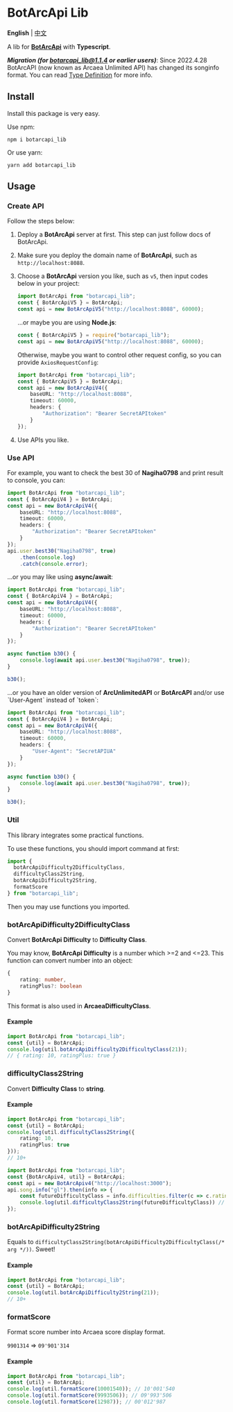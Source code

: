 # BotArcApi Lib

**English** | [中文](./README_ZH.md)

A lib for **[BotArcApi](https://github.com/TheSnowfield/BotArcAPI)** with **Typescript**.

***Migration (for botarcapi_lib@1.1.4 or earlier users)***: Since 2022.4.28 BotArcAPI (now known as Arcaea Unlimited API) has changed its songinfo format. You can read [Type Definition](./src/types.ts) for more info.

## Install

Install this package is very easy.

Use npm:
```
npm i botarcapi_lib
```

Or use yarn:
```
yarn add botarcapi_lib
```

## Usage

### Create API

Follow the steps below:

1. Deploy a **BotArcApi** server at first.
   This step can just follow docs of BotArcApi.

2. Make sure you deploy the domain name of **BotArcApi**, such as `http://localhost:8088`.

3. Choose a **BotArcApi** version you like, such as `v5`, then input codes below in your project:
   ```typescript
   import BotArcApi from "botarcapi_lib";
   const { BotArcApiV5 } = BotArcApi;
   const api = new BotArcApiV5("http://localhost:8088", 60000);
   ```
   
   ...or maybe you are using **Node.js**:
   
   ```javascript
   const { BotArcApiV5 } = require("botarcapi_lib");
   const api = new BotArcApiV5("http://localhost:8088", 60000);
   ```
   
   Otherwise, maybe you want to control other request config, so you can provide `AxiosRequestConfig`:

   ```typescript
   import BotArcApi from "botarcapi_lib";
   const { BotArcApiV5 } = BotArcApi;
   const api = new BotArcApiV4({
       baseURL: "http://localhost:8088",
       timeout: 60000,
       headers: {
           "Authorization": "Bearer SecretAPItoken"
       }
   });
   ```

4. Use APIs you like.

### Use API

For example, you want to check the best 30 of **Nagiha0798** and print result to console, you can:

```typescript
import BotArcApi from "botarcapi_lib";
const { BotArcApiV4 } = BotArcApi;
const api = new BotArcApiV4({
    baseURL: "http://localhost:8088",
    timeout: 60000,
    headers: {
        "Authorization": "Bearer SecretAPItoken"
    }
});
api.user.best30("Nagiha0798", true)
    .then(console.log)
    .catch(console.error);
```

...or you may like using **async/await**:

```typescript
import BotArcApi from "botarcapi_lib";
const { BotArcApiV4 } = BotArcApi;
const api = new BotArcApiV4({
    baseURL: "http://localhost:8088",
    timeout: 60000,
    headers: {
        "Authorization": "Bearer SecretAPItoken"
    }
});

async function b30() {
    console.log(await api.user.best30("Nagiha0798", true));
}

b30();
```

...or you have an older version of **ArcUnlimitedAPI** or **BotArcAPI** and/or use ˋUser-Agentˋ instead of ˋtokenˋ:

```typescript
import BotArcApi from "botarcapi_lib";
const { BotArcApiV4 } = BotArcApi;
const api = new BotArcApiV4({
    baseURL: "http://localhost:8088",
    timeout: 60000,
    headers: {
        "User-Agent": "SecretAPIUA"
    }
});

async function b30() {
    console.log(await api.user.best30("Nagiha0798", true));
}

b30();
```

### Util

This library integrates some practical functions.

To use these functions, you should import command at first:

```typescript
import {
  botArcApiDifficulty2DifficultyClass,
  difficultyClass2String,
  botArcApiDifficulty2String,
  formatScore
} from "botarcapi_lib";
```

Then you may use functions you imported.

### botArcApiDifficulty2DifficultyClass

Convert **BotArcApi Difficulty** to **Difficulty Class**.

You may know, **BotArcApi Difficulty** is a number which >=2 and <=23. This function can convert number into an object:

```typescript
{
    rating: number,
    ratingPlus?: boolean
}
```

This format is also used in **ArcaeaDifficultyClass**.

#### Example

```typescript
import BotArcApi from "botarcapi_lib";
const {util} = BotArcApi;
console.log(util.botArcApiDifficulty2DifficultyClass(21));
// { rating: 10, ratingPlus: true }
```

### difficultyClass2String

Convert **Difficulty Class** to **string**.

#### Example

```typescript
import BotArcApi from "botarcapi_lib";
const {util} = BotArcApi;
console.log(util.difficultyClass2String({
    rating: 10,
    ratingPlus: true
}));
// 10+
```

```typescript
import BotArcApi from "botarcapi_lib";
const {BotArcApiv4, util} = BotArcApi;
const api = new BotArcApiv4("http://localhost:3000");
api.song.info("gl").then(info => {
    const futureDifficultyClass = info.difficulties.filter(c => c.ratingClass === 2)[0]
    console.log(util.difficultyClass2String(futureDifficultyClass)) // 11
});
```

### botArcApiDifficulty2String

Equals to `difficultyClass2String(botArcApiDifficulty2DifficultyClass(/* arg */))`. Sweet!

#### Example

```typescript
import BotArcApi from "botarcapi_lib";
const {util} = BotArcApi;
console.log(util.botArcApiDifficulty2String(21));
// 10+
```

### formatScore

Format score number into Arcaea score display format.

`9901314` => `09'901'314`

#### Example

```typescript
import BotArcApi from "botarcapi_lib";
const {util} = BotArcApi;
console.log(util.formatScore(10001540)); // 10'001'540
console.log(util.formatScore(9993506)); // 09'993'506
console.log(util.formatScore(12987)); // 00'012'987
```

